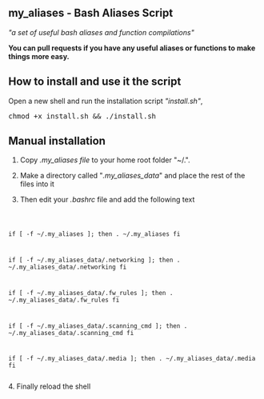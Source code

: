 ## my_aliases - Bash Aliases Script
*"a set of useful bash aliases and function compilations"*

<b>You can pull requests if you have any useful aliases or functions to make things more easy.</b>

## How to install and use it the script 
Open a new shell and run the installation script <i>"install.sh"</i>,

<TT>chmod +x install.sh && ./install.sh</TT>

## Manual installation
1. Copy <i>.my_aliases file</i> to your home root folder "~/.".

2. Make a directory called "<i>.my_aliases_data</i>" and place the rest of the files into it

3. Then edit your <i>.bashrc</i> file and add the following text
<code>

if [ -f ~/.my_aliases ]; then
    . ~/.my_aliases
fi

if [ -f ~/.my_aliases_data/.networking ]; then
    . ~/.my_aliases_data/.networking
fi

if [ -f ~/.my_aliases_data/.fw_rules ]; then
    . ~/.my_aliases_data/.fw_rules
fi

if [ -f ~/.my_aliases_data/.scanning_cmd ]; then
    . ~/.my_aliases_data/.scanning_cmd
fi

if [ -f ~/.my_aliases_data/.media ]; then
    . ~/.my_aliases_data/.media
fi

</code>
4. Finally reload the shell
